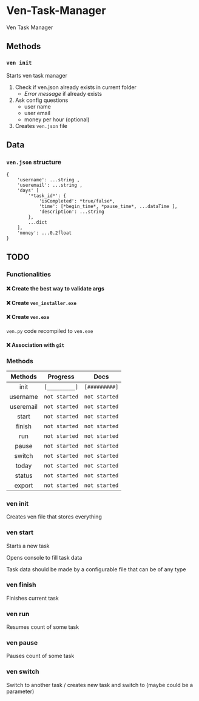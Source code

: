 # Ven-Task-Manager
Ven Task Manager

## Methods

### `ven init` 
Starts ven task manager    
1.  Check if ven.json already exists in current folder
    *  *Error message* if already exists
2.  Ask config questions
    *  user name
    *  user email
    *  money per hour (optional)
3.  Creates `ven.json` file

## Data 

### `ven.json` structure

    {
        'username': ...string ,
        'useremail': ...string ,
        'days' [
            '*task_id*': {
                'isCompleted': *true/false*,
                'time': [*begin_time*, *pause_time*, ...dataTime ],
                'description': ...string
            },
            ...dict
        ],
        'money': ...0.2float
    }

## TODO 

### Functionalities

#### :x: Create the best way to validate args
#### :x: Create `ven_installer.exe`
#### :x: Create `ven.exe`
`ven.py` code recompiled to `ven.exe`
#### :x: Association with `git`

### Methods

|    Methods    |    Progress   |     Docs      |
|  :---------:  |  :---------:  |  :---------:  |
|  init         | `[_________]` | `[#########]` |
|  username     | `not started` | `not started` |
|  useremail    | `not started` | `not started` |
|  start        | `not started` | `not started` |
|  finish       | `not started` | `not started` |
|  run          | `not started` | `not started` |
|  pause        | `not started` | `not started` |
|  switch       | `not started` | `not started` |
|  today        | `not started` | `not started` |
|  status       | `not started` | `not started` |
|  export       | `not started` | `not started` |


### ven init

Creates ven file that stores everything

### ven start

Starts a new task

Opens console to fill task data 

Task data should be made by a configurable file that can be of any type

### ven finish 

Finishes current task

### ven run

Resumes count of some task

### ven pause

Pauses count of some task

### ven switch

Switch to another task / creates new task and switch to (maybe could be a parameter)



